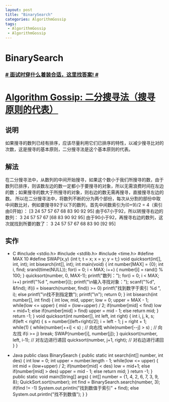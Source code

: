 ```yaml
---
layout: post
title: "BinarySearch"
categories: AlgorithmGossip
tags: 
 - AlgorithmGossip
 - AlgorithmGossip
--- 
```


# BinarySearch

### [# 面试时穿什么着装合适，这里找答案! #](http://taobao.esmartweb.com/man.htm)

# [Algorithm Gossip: 二分搜寻法（搜寻原则的代表）]()

## 说明

如果搜寻的数列已经有排序，应该尽量利用它们已排序的特性，以减少搜寻比对的次数，这是搜寻的基本原则，二分搜寻法是这个基本原则的代表。

## 解法

在二分搜寻法中，从数列的中间开始搜寻，如果这个数小于我们所搜寻的数，由于数列已排序，则该数左边的数一定都小于要搜寻的对象，所以无需浪费时间在左边的数；如果搜寻的数大于所搜寻的对象，则右边的数无需再搜寻，直接搜寻左边的数。
所以在二分搜寻法中，将数列不断的分为两个部份，每次从分割的部份中取中间数比对，例如要搜寻92于以下的数列，首先中间数索引为(0+9)/2 = 4（索引由0开始）：
[3 24 57 57 67 68 83 90 92 95]
由于67小于92，所以转搜寻右边的数列：
3 24 57 57 67 [68 83 90 92 95]
由于90小于92，再搜寻右边的数列，这次就找到所要的数了：
3 24 57 57 67 68 83 90 [92 95]

## 实作

* C
#include <stdio.h>
#include <stdlib.h>
#include <time.h>
#define MAX 10
#define SWAP(x,y) {int t; t = x; x = y; y = t;}
void quicksort(int[], int, int);
int bisearch(int[], int);
int main(void) {
int number[MAX] = {0};
int i, find;
srand(time(NULL));
for(i = 0; i < MAX; i++) {
number[i] = rand() % 100;
}
quicksort(number, 0, MAX-1);
printf("数列：");
for(i = 0; i < MAX; i++)
printf("%d ", number[i]);
printf("\n输入寻找对象：");
scanf("%d", &find);
if((i = bisearch(number, find)) >= 0)
printf("找到数字于索引 %d ", i);
else
printf("\n找不到指定数");
printf("\n");
return 0;
}
int bisearch(int number[], int find) {
int low, mid, upper;
low = 0;
upper = MAX - 1;
while(low <= upper) {
mid = (low+upper) / 2;
if(number[mid] < find)
low = mid+1;
else if(number[mid] > find)
upper = mid - 1;
else
return mid;
}
return -1;
}
void quicksort(int number[], int left, int right) {
int i, j, k, s;
if(left < right) {
s = number[(left+right)/2];
i = left - 1;
j = right + 1;
while(1) {
while(number[++i] < s) ; // 向右找
while(number[--j] > s) ; // 向左找
if(i >= j)
break;
SWAP(number[i], number[j]);
}
quicksort(number, left, i-1); // 对左边进行递回
quicksort(number, j+1, right); // 对右边进行递回
}
}

* Java
public class BinarySearch {
public static int search(int[] number, int des) {
int low = 0;
int upper = number.length - 1;
while(low <= upper) {
int mid = (low+upper) / 2;
if(number[mid] < des)
low = mid+1;
else if(number[mid] > des)
upper = mid - 1;
else
return mid;
}
return -1;
}
public static void main(String[] args) {
int[] number = {1, 4, 2, 6, 7, 3, 9, 8};
QuickSort.sort(number);
int find = BinarySearch.search(number, 3);
if(find != -1)
System.out.println("找到数值于索引" + find);
else
System.out.println("找不到数值");
}
}
